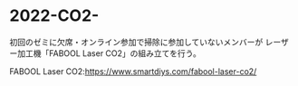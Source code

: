 # 2022-CO2-

初回のゼミに欠席・オンライン参加で掃除に参加していないメンバーが
レーザー加工機「FABOOL Laser CO2」の組み立てを行う。

FABOOL Laser CO2:https://www.smartdiys.com/fabool-laser-co2/
